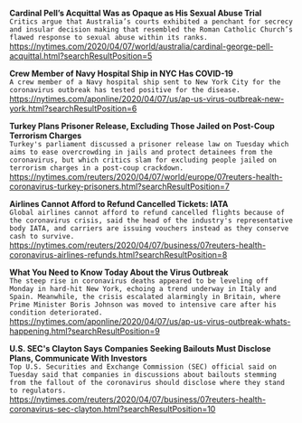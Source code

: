 **Cardinal Pell’s Acquittal Was as Opaque as His Sexual Abuse Trial**\
`Critics argue that Australia’s courts exhibited a penchant for secrecy and insular decision making that resembled the Roman Catholic Church’s flawed response to sexual abuse within its ranks.`\
https://nytimes.com/2020/04/07/world/australia/cardinal-george-pell-acquittal.html?searchResultPosition=5

**Crew Member of Navy Hospital Ship in NYC Has COVID-19**\
`A crew member of a Navy hospital ship sent to New York City for the coronavirus outbreak has tested positive for the disease.`\
https://nytimes.com/aponline/2020/04/07/us/ap-us-virus-outbreak-new-york.html?searchResultPosition=6

**Turkey Plans Prisoner Release, Excluding Those Jailed on Post-Coup Terrorism Charges**\
`Turkey's parliament discussed a prisoner release law on Tuesday which aims to ease overcrowding in jails and protect detainees from the coronavirus, but which critics slam for excluding people jailed on terrorism charges in a post-coup crackdown.`\
https://nytimes.com/reuters/2020/04/07/world/europe/07reuters-health-coronavirus-turkey-prisoners.html?searchResultPosition=7

**Airlines Cannot Afford to Refund Cancelled Tickets: IATA**\
`Global airlines cannot afford to refund cancelled flights because of the coronavirus crisis, said the head of the industry's representative body IATA, and carriers are issuing vouchers instead as they conserve cash to survive.  `\
https://nytimes.com/reuters/2020/04/07/business/07reuters-health-coronavirus-airlines-refunds.html?searchResultPosition=8

**What You Need to Know Today About the Virus Outbreak**\
`The steep rise in coronavirus deaths appeared to be leveling off Monday in hard-hit New York, echoing a trend underway in Italy and Spain. Meanwhile, the crisis escalated alarmingly in Britain, where Prime Minister Boris Johnson was moved to intensive care after his condition deteriorated.`\
https://nytimes.com/aponline/2020/04/07/us/ap-us-virus-outbreak-whats-happening.html?searchResultPosition=9

**U.S. SEC's Clayton Says Companies Seeking Bailouts Must Disclose Plans, Communicate With Investors**\
`Top U.S. Securities and Exchange Commission (SEC) official said on Tuesday said that companies in discussions about bailouts stemming from the fallout of the coronavirus should disclose where they stand to regulators.`\
https://nytimes.com/reuters/2020/04/07/business/07reuters-health-coronavirus-sec-clayton.html?searchResultPosition=10


